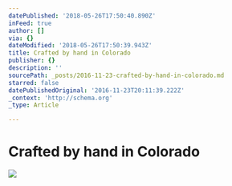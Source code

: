 ```yaml
---
datePublished: '2018-05-26T17:50:40.890Z'
inFeed: true
author: []
via: {}
dateModified: '2018-05-26T17:50:39.943Z'
title: Crafted by hand in Colorado
publisher: {}
description: ''
sourcePath: _posts/2016-11-23-crafted-by-hand-in-colorado.md
starred: false
datePublishedOriginal: '2016-11-23T20:11:39.222Z'
_context: 'http://schema.org'
_type: Article

---
```

# **Crafted by hand in Colorado**
![](https://imgflo.herokuapp.com/graph/2b2431f8e7ba7b0/4503f93f4bbdc293087b5c7b13541fbd/croprotate.jpg?cropheight=1606&cropwidth=1284&degrees=0&input=https%3A%2F%2Fthe-grid-user-content.s3-us-west-2.amazonaws.com%2Fe9a1d5a1-d061-4a9d-8b58-cdb2754cb253.jpg&x=12&y=12)